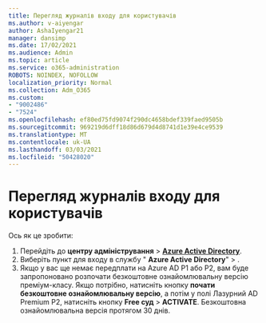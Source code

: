 ```yaml
---
title: Перегляд журналів входу для користувачів
ms.author: v-aiyengar
author: AshaIyengar21
manager: dansimp
ms.date: 17/02/2021
ms.audience: Admin
ms.topic: article
ms.service: o365-administration
ROBOTS: NOINDEX, NOFOLLOW
localization_priority: Normal
ms.collection: Adm_O365
ms.custom:
- "9002486"
- "7524"
ms.openlocfilehash: ef80ed75fd9074f290dc4658bdef339faed9505b
ms.sourcegitcommit: 969219d6dff18d86d679d4d8741d1e39e4ce9539
ms.translationtype: MT
ms.contentlocale: uk-UA
ms.lasthandoff: 03/03/2021
ms.locfileid: "50428020"
---
```

# <a name="review-sign-in-logs-for-users"></a>Перегляд журналів входу для користувачів

Ось як це зробити:

1. Перейдіть до **центру адміністрування**  >  **[Azure Active Directory](https://go.microsoft.com/fwlink/p/?linkid=2067268)**.
1. Виберіть пункт для входу в службу " **Azure Active Directory**"  >  .
1. Якщо у вас ще немає передплати на Azure AD P1 або P2, вам буде запропоновано розпочати безкоштовне ознайомлювальну версію преміум-класу. Якщо потрібно, натисніть кнопку **почати безкоштовне ознайомлювальну версію**, а потім у полі Лазурний AD Premium P2, натисніть кнопку **Free суд**  >  **ACTIVATE**. Безкоштовна ознайомлювальна версія протягом 30 днів.